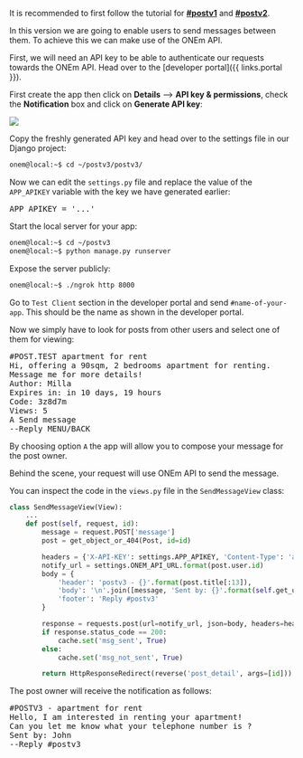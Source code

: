 It is recommended to first follow the tutorial for [**#postv1**](/use_case/postv1/) and [**#postv2**](/use_case/postv2/).

In this version we are going to enable users to send messages between them. To achieve this we can make use of the ONEm API.

First, we will need an API key to be able to authenticate our requests towards the ONEm API. Head over to the [developer portal]({{ links.portal }}).

First create the app then click on **Details** --> **API key & permissions**, check the **Notification** box and click on **Generate API key**:

![](/assets/api_key_screenshot.png)

Copy the freshly generated API key and head over to the settings file in our Django project:

```bash
onem@local:~$ cd ~/postv3/postv3/
```

Now we can edit the `settings.py` file and replace the value of the `APP_APIKEY` variable with the key we have generated earlier:

<pre>
APP_APIKEY = '...'
</pre>

Start the local server for your app:

```bash
onem@local:~$ cd ~/postv3
onem@local:~$ python manage.py runserver
```

Expose the server publicly:

```bash
onem@local:~$ ./ngrok http 8000
```

Go to `Test Client` section in the developer portal and send `#name-of-your-app`. This should be the name as shown in the developer portal.

Now we simply have to look for posts from other users and select one of them for viewing:

<pre>
#POST.TEST apartment for rent
Hi, offering a 90sqm, 2 bedrooms apartment for renting.
Message me for more details! 
Author: Milla 
Expires in: in 10 days, 19 hours
Code: 3z8d7m
Views: 5
A Send message
--Reply MENU/BACK
</pre>

By choosing option `A` the app will allow you to compose your message for the post owner.

Behind the scene, your request will use ONEm API to send the message.

You can inspect the code in the `views.py` file in the `SendMessageView` class:

```python
class SendMessageView(View):
    ...
    def post(self, request, id):
        message = request.POST['message']
        post = get_object_or_404(Post, id=id)

        headers = {'X-API-KEY': settings.APP_APIKEY, 'Content-Type': 'application/json'}
        notify_url = settings.ONEM_API_URL.format(post.user.id)
        body = {
            'header': 'postv3 - {}'.format(post.title[:13]),
            'body': '\n'.join([message, 'Sent by: {}'.format(self.get_user().username)]),
            'footer': 'Reply #postv3'
        }

        response = requests.post(url=notify_url, json=body, headers=headers)
        if response.status_code == 200:
            cache.set('msg_sent', True)
        else:
            cache.set('msg_not_sent', True)

        return HttpResponseRedirect(reverse('post_detail', args=[id]))
```

The post owner will receive the notification as follows:

<pre>
#POSTV3 - apartment for rent
Hello, I am interested in renting your apartment!
Can you let me know what your telephone number is ?
Sent by: John
--Reply #postv3
</pre>
